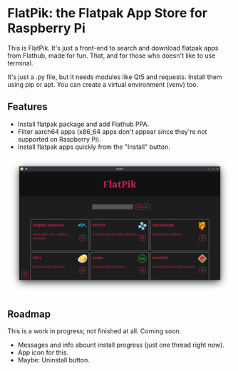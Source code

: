 # FlatPik: the Flatpak App Store for Raspberry Pi

This is FlatPik. It's just a front-end to search and download flatpak apps from Flathub, made for fun. That, and for those who doesn't like to use terminal.

It's just a .py file, but it needs modules like Qt5 and requests. Install them using pip or apt. You can create a virtual environment (venv) too.

## Features

* Install flatpak package and add Flathub PPA.
* Filter aarch64 apps (x86_64 apps don't appear since they're not supported on Raspberry Pi).
* Install flatpak apps quickly from the "Install" button.

![Captura de FlatpPik](capturas/featured.png)

## Roadmap

This is a work in progress; not finished at all. Coming soon.

* Messages and info abount install progress (just one thread right now).
* App icon for this.
* Maybe: Uninstall button. 
